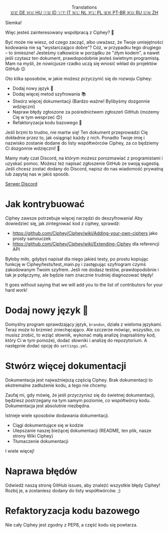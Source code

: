 <p align="center">
Translations <br>
<a href=https://github.com/Ciphey/Ciphey/tree/master/translations/de/CONTRIBUTING.md>🇩🇪 DE   </a>
<a href=https://github.com/Ciphey/Ciphey/tree/master/translations/hu/CONTRIBUTING.md>🇭🇺 HU   </a>
<a href=https://github.com/Ciphey/Ciphey/tree/master/translations/id/CONTRIBUTING.md>🇮🇩 ID   </a>
<a href=https://github.com/Ciphey/Ciphey/tree/master/translations/it/CONTRIBUTING.md>🇮🇹 IT   </a>
<a href=https://github.com/Ciphey/Ciphey/tree/master/translations/nl/CONTRIBUTING.md>🇳🇱 NL   </a>
<a href=https://github.com/Ciphey/Ciphey/tree/master/translations/pl/CONTRIBUTING.md>🇵🇱 PL   </a>
<a href=https://github.com/Ciphey/Ciphey/tree/master/translations/pt-br/CONTRIBUTING.md>🇧🇷 PT-BR   </a>
<a href=https://github.com/Ciphey/Ciphey/tree/master/translations/ru/CONTRIBUTING.md>🇷🇺 RU   </a>
<a href=https://github.com/Ciphey/Ciphey/tree/master/translations/zh/CONTRIBUTING.md>🇨🇳 ZH   </a>
</p>

Siemka!

Więc jesteś zainteresowany współpracą z Ciphey? 🤔

Być może nie wiesz, od czego zacząć, albo uważasz, że Twoje umiejętności kodowania nie są "wystarczająco dobre"? Cóż, w przypadku tego drugiego – to śmieszne! Jesteśmy całkowicie w porządku ze "złym kodem", a nawet jeśli czytasz ten dokument, prawdopodobnie jesteś świetnym programistą. Mam na myśli, że nowicjusze rzadko uczą się wnosić wkład do projektów GitHub 😉

Oto kilka sposobów, w jakie możesz przyczynić się do rozwoju Ciphey:

- Dodaj nowy język 🧏
- Dodaj więcej metod szyfrowania 📚
- Stwórz więcej dokumentacji (Bardzo ważne! Bylibyśmy dozgonnie wdzięczni)
- Napraw błędy zgłoszone za pośrednictwem zgłoszeń GitHub (możemy Cię w tym wesprzeć 😊)
- Refaktoryzacja kodu bazowego 🥺

Jeśli brzmi to trudno, nie martw się! Ten dokument przeprowadzi Cię dokładnie przez to, jak osiągnąć każdy z nich. Ponadto Twoje imię i nazwisko zostanie dodane do listy współtwórców Ciphey, za co będziemy Ci dozgonnie wdzięczni! 🙏

Mamy mały czat Discord, na którym możesz porozmawiać z programistami i uzyskać pomoc. Możesz też napisać zgłoszenie GitHub ze swoją sugestią. Jeśli chcesz zostać dodany do Discord, napisz do nas wiadomość prywatną lub zapytaj nas w jakiś sposób.

[Serwer Discord](https://discord.gg/KfyRUWw)

# Jak kontrybuować

Ciphey zawsze potrzebuje więcej narzędzi do deszyfrowania! Aby dowiedzieć się, jak zintegrować kod z ciphey, sprawdź:

- <https://github.com/Ciphey/Ciphey/wiki/Adding-your-own-ciphers> jako prosty samouczek
- <https://github.com/Ciphey/Ciphey/wiki/Extending-Ciphey> dla referencji API

Byłoby miło, gdybyś napisał dla niego jakieś testy, po prostu kopiując funkcję w Ciphey/tests/test_main.py i zastępując szyfrogram czymś zakodowanym Twoim szyfrem. Jeśli nie dodasz testów, prawdopodobnie i tak je połączymy, ale będzie nam znacznie trudniej diagnozować błędy!

It goes without saying that we will add you to the list of contributors for your hard work!

# Dodaj nowy język 🧏

Domyślny program sprawdzający język, `brandon`, działa z wieloma językami. Teraz może to brzmieć zniechęcająco.
Ale szczerze mówiąc, wszystko, co musisz zrobić, to wziąć słownik, wykonać małą analizę (napisaliśmy kod, który Ci w tym pomoże), dodać słowniki i analizę do repozytorium. A następnie dodać opcję do `settings.yml`.

# Stwórz więcej dokumentacji 

Dokumentacja jest najważniejszą częścią Ciphey. Brak dokumentacji to ekstremalne zadłużenie kodu, a tego nie chcemy.

Zaufaj mi, gdy mówię, że jeśli przyczynisz się do świetnej dokumentacji, będziesz postrzegany na tym samym poziomie, co współtwórcy kodu. Dokumentacja jest absolutnie niezbędna.

Istnieje wiele sposobów dodawania dokumentacji.

- Ciągi dokumentujące się w kodzie
- Ulepszanie naszej bieżącej dokumentacji (README, ten plik, nasze strony Wiki Ciphey)
- Tłumaczenie dokumentacji

I wiele więcej!

# Naprawa błędów

Odwiedź naszą stronę GitHub issues, aby znaleźć wszystkie błędy Ciphey! Rozbij je, a zostaniesz dodany do listy współtwórców. ;)

# Refaktoryzacja kodu bazowego

Nie cały Ciphey jest zgodny z PEP8, a część kodu się powtarza.
